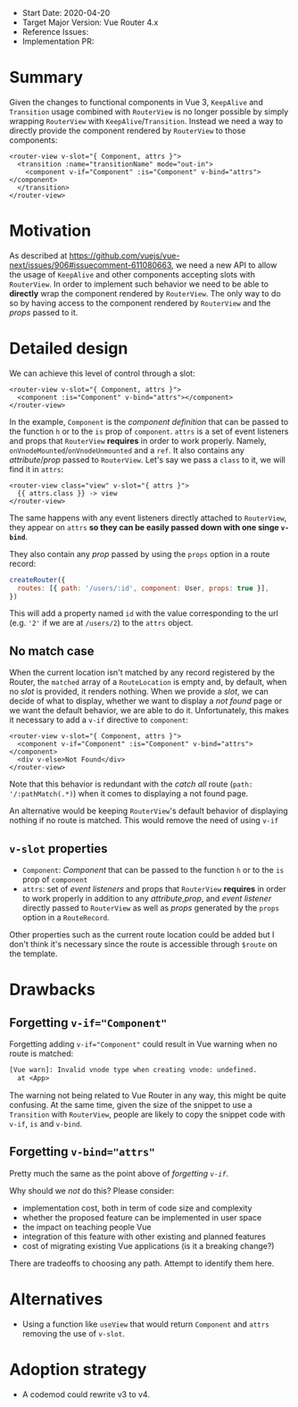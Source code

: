 - Start Date: 2020-04-20
- Target Major Version: Vue Router 4.x
- Reference Issues:
- Implementation PR:

# Summary

Given the changes to functional components in Vue 3, `KeepAlive` and `Transition` usage combined with `RouterView` is no longer possible by simply wrapping `RouterView` with `KeepAlive`/`Transition`. Instead we need a way to directly provide the component rendered by `RouterView` to those components:

```vue
<router-view v-slot="{ Component, attrs }">
  <transition :name="transitionName" mode="out-in">
    <component v-if="Component" :is="Component" v-bind="attrs"></component>
  </transition>
</router-view>
```

# Motivation

As described at https://github.com/vuejs/vue-next/issues/906#issuecomment-611080663, we need a new API to allow the usage of `KeepAlive` and other components accepting slots with `RouterView`. In order to implement such behavior we need to be able to **directly** wrap the component rendered by `RouterView`. The only way to do so by having access to the component rendered by `RouterView` and the _props_ passed to it.

# Detailed design

We can achieve this level of control through a slot:

```vue
<router-view v-slot="{ Component, attrs }">
  <component :is="Component" v-bind="attrs"></component>
</router-view>
```

In the example, `Component` is the _component definition_ that can be passed to the function `h` or to the `is` prop of `component`. `attrs` is a set of event listeners and props that `RouterView` **requires** in order to work properly. Namely, `onVnodeMounted`/`onVnodeUnmounted` and a `ref`. It also contains any _attribute_/_prop_ passed to `RouterView`. Let's say we pass a `class` to it, we will find it in `attrs`:

```vue
<router-view class="view" v-slot="{ attrs }">
  {{ attrs.class }} -> view
</router-view>
```

The same happens with any event listeners directly attached to `RouterView`, they appear on `attrs` **so they can be easily passed down with one singe `v-bind`**.

They also contain any _prop_ passed by using the `props` option in a route record:

```js
createRouter({
  routes: [{ path: '/users/:id', component: User, props: true }],
})
```

This will add a property named `id` with the value corresponding to the url (e.g. `'2'` if we are at `/users/2`) to the `attrs` object.

## No match case

When the current location isn't matched by any record registered by the Router, the `matched` array of a `RouteLocation` is empty and, by default, when no _slot_ is provided, it renders nothing. When we provide a _slot_, we can decide of what to display, whether we want to display a _not found_ page or we want the default behavior, we are able to do it. Unfortunately, this makes it necessary to add a `v-if` directive to `component`:

```vue
<router-view v-slot="{ Component, attrs }">
  <component v-if="Component" :is="Component" v-bind="attrs"></component>
  <div v-else>Not Found</div>
</router-view>
```

Note that this behavior is redundant with the _catch all_ route (`path: '/:pathMatch(.*)`) when it comes to displaying a not found page.

An alternative would be keeping `RouterView`'s default behavior of displaying nothing if no route is matched. This would remove the need of using `v-if`

## `v-slot` properties

- `Component`: _Component_ that can be passed to the function `h` or to the `is` prop of `component`
- `attrs`: set of _event listeners_ and props that `RouterView` **requires** in order to work properly in addition to any _attribute_,_prop_, and _event listener_ directly passed to `RouterView` as well as _props_ generated by the `props` option in a `RouteRecord`.

Other properties such as the current route location could be added but I don't think it's necessary since the route is accessible through `$route` on the template.

# Drawbacks

## Forgetting `v-if="Component"`

Forgetting adding `v-if="Component"` could result in Vue warning when no route is matched:

```txt
[Vue warn]: Invalid vnode type when creating vnode: undefined.
  at <App>
```

The warning not being related to Vue Router in any way, this might be quite confusing. At the same time, given the size of the snippet to use a `Transition` with `RouterView`, people are likely to copy the snippet code with `v-if`, `is` and `v-bind`.

## Forgetting `v-bind="attrs"`

Pretty much the same as the point above of _forgetting `v-if`_.

Why should we _not_ do this? Please consider:

- implementation cost, both in term of code size and complexity
- whether the proposed feature can be implemented in user space
- the impact on teaching people Vue
- integration of this feature with other existing and planned features
- cost of migrating existing Vue applications (is it a breaking change?)

There are tradeoffs to choosing any path. Attempt to identify them here.

# Alternatives

- Using a function like `useView` that would return `Component` and `attrs` removing the use of `v-slot`.

# Adoption strategy

- A codemod could rewrite v3 to v4.
